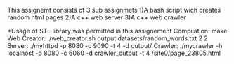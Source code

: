 This assignemt consists of 3 sub assignmets
1)A bash script wich creates random html pages
2)A c++ web server
3)A c++ web crawler

*Usage of STL library was permitted in this assignement
Compilation:
    make
Web Creator:
    ./web_creator.sh output datasets/random_words.txt 2 2
Server:
    ./myhttpd -p 8080 -c 9090 -t 4 -d output/
Crawler:
    ./mycrawler -h localhost -p 8080 -c 6060 -d crawler_output -t 4 /site0/page_23805.html
